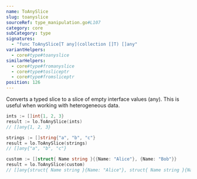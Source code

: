 ```yaml
---
name: ToAnySlice
slug: toanyslice
sourceRef: type_manipulation.go#L107
category: core
subCategory: type
signatures:
  - "func ToAnySlice[T any](collection []T) []any"
variantHelpers:
  - core#type#toanyslice
similarHelpers:
  - core#type#fromanyslice
  - core#type#tosliceptr
  - core#type#fromsliceptr
position: 126
---
```


Converts a typed slice to a slice of empty interface values (any). This is useful when working with heterogeneous data.

```go
ints := []int{1, 2, 3}
result := lo.ToAnySlice(ints)
// []any{1, 2, 3}

strings := []string{"a", "b", "c"}
result = lo.ToAnySlice(strings)
// []any{"a", "b", "c"}

custom := []struct{ Name string }{{Name: "Alice"}, {Name: "Bob"}}
result = lo.ToAnySlice(custom)
// []any{struct{ Name string }{Name: "Alice"}, struct{ Name string }{Name: "Bob"}}
```